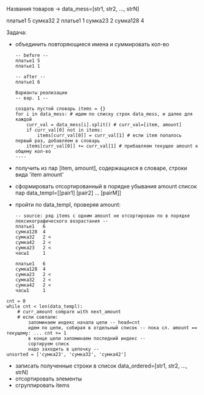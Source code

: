 
Названия товаров -> data_mess=[str1, str2, ..., strN]

платье1 5
сумка32 2
платье1 1
сумка23 2
сумка128 4

Задача:
- объединить повторяющиеся имена и суммировать кол-во

    ```
    -- before --
    платье1 5
    платье1 1

    -- after --
    платье1 6

    Варианты реализации
    -- вар. 1 --

    создать пустой словарь items = {}
    for i in data_mess: # идем по списку строк data_mess, и далее для каждой
        curr_val = data_mess[i].split() # curr_val=[item, amount]
        if curr_val[0] not in items:
            items[curr_val[0]] = curr_val[1] # если item попалось первый раз, добавляем в словарь
        items[curr_val[0]] += curr_val[1] # прибавляем текущее amount к общему кол-во
    ----
    ```
    
            

- получить из пар [item, amount], содержащихся в словаре, строки вида 'item amount'
- сформировать отсортированный в порядке убывания amount список пар data_templ=[[pair1] [pair2] ... [pairM]] 

- пройти по data_templ, проверяя amount:
    
    ```
    -- source: ряд items с одним amount не отсортирован по в порядке лексикографического возрастания --
    платье1   6
    сумка128  4
    сумка32   2 < 
    сумка42   2 < 
    сумка23   2 <
    часы1     1

    платье1   6
    сумка128  4
    сумка23   2 <
    сумка32   2 < 
    сумка42   2 < 
    часы1     1
    ```

```
cnt = 0
while cnt < len(data_templ):
    # curr_amount compare with next_amount
    # если совпали:
        запоминаем индекс начала цепи -- head=cnt
        идем по цепи, собирая в отдельный список -- пока сл. amount == текущему: ... cnt += 1
        в конце цепи запоминаем последний индекс -- 
        сортируем списк
        надо заходить в цепочку -- 
unsorted = ['сумка23', 'сумка32', 'сумка42']

```
- записать полученные строки в список data_ordered=[str1, str2, ..., strN]
- отсортировать элементы 
- сгруппировать items 
